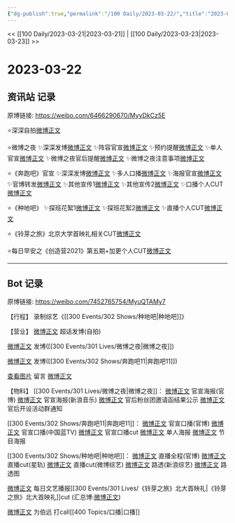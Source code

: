 ```yaml
---
{"dg-publish":true,"permalink":"/100 Daily/2023-03-22/","title":"2023-03-22","created":"2023-03-23T12:51:25.000+08:00","updated":"2023-04-11T14:46:31.000+08:00"}
---
```



<< [[100 Daily/2023-03-21\|2023-03-21]] | [[100 Daily/2023-03-23\|2023-03-23]] >>

# 2023-03-22

## 资讯站 记录

原博链接: https://weibo.com/6466290670/MyvDkCz5E

⭐深深自拍[微博正文](https://m.weibo.cn/6466290670/4882026073951655)

⭐微博之夜
✨深深发博[微博正文](https://m.weibo.cn/6466290670/4882048068881392)
✨阵容官宣[微博正文](https://m.weibo.cn/6466290670/4882057464121396)
✨预约提醒[微博正文](https://m.weibo.cn/6466290670/4882052707517029)
✨单人官宣[微博正文](https://m.weibo.cn/6466290670/4882049955008152)
✨微博之夜官后提醒[微博正文](https://m.weibo.cn/6466290670/4882195641274145)
✨微博之夜注意事项[微博正文](https://m.weibo.cn/6466290670/4882198950060294)

⭐《奔跑吧》官宣
✨深深发博[微博正文](https://m.weibo.cn/6466290670/4882107607023688)
✨多人口播[微博正文](https://m.weibo.cn/6466290670/4882097124935354)
✨海报官宣[微博正文](https://m.weibo.cn/6466290670/4882099510709283)
✨官博转发[微博正文](https://m.weibo.cn/6466290670/4882140754612918)
✨其他宣传1[微博正文](https://m.weibo.cn/6466290670/4882111553601539)
✨其他宣传2[微博正文](https://m.weibo.cn/6466290670/4882112932746989)
✨口播个人CUT[微博正文](https://m.weibo.cn/6466290670/4882107095321750)

⭐《种地吧》
✨探班花絮1[微博正文](https://m.weibo.cn/6466290670/4882081660274891)
✨探班花絮2[微博正文](https://m.weibo.cn/6466290670/4882082265039625)
✨直播个人CUT[微博正文](https://m.weibo.cn/6466290670/4882074995002672)

⭐《铃芽之旅》北京大学首映礼相关CUT[微博正文](https://m.weibo.cn/6466290670/4882072105127691)

⭐每日早安之《创造营2021》第五期+加更个人CUT[微博正文](https://m.weibo.cn/6466290670/4882010482675311)

---
## Bot 记录

原博链接: https://weibo.com/7452765754/MyuQTAMy7

【行程】
录制综艺《[[300 Events/302 Shows/种地吧\|种地吧]]》

【营业】
[微博正文](https://weibo.com/1736988591/4882020108600111) 超话发博(自拍)

[微博正文](https://weibo.com/1736988591/4882046293643636) 发博([[300 Events/301 Lives/微博之夜\|微博之夜]])

[微博正文](https://weibo.com/1736988591/4882106692406777) 发博([[300 Events/302 Shows/奔跑吧11\|奔跑吧11]])

[查看图片](https://wx2.sinaimg.cn/large/0088n2Pggy1hc903e8zxrj30ui0u0go1.jpg) 留言 [微博正文](https://weibo.com/1736988591/4881336039640029)

【物料】
[[300 Events/301 Lives/微博之夜\|微博之夜]]：
[微博正文](https://weibo.com/1677969704/4882056394310083) 官宣海报(官博)
[微博正文](https://weibo.com/1266269835/4882046646485105) 官宣海报(新浪音乐)
[微博正文](https://weibo.com/5248300719/4882183083267607) 官后粉丝团邀请函结果公示
[微博正文](https://weibo.com/5248300719/4882194860869748) 官后开设活动群通知

[[300 Events/302 Shows/奔跑吧11\|奔跑吧11]]：
[微博正文](https://weibo.com/5242381821/4882095412874168) 官宣口播(官博)
[微博正文](https://weibo.com/5594216204/4882097393107799) 官宣口播(中国蓝TV)
[微博正文](https://weibo.com/6466290670/4882107095321750) 官宣口播cut
[微博正文](https://weibo.com/5242381821/4882097985031994) 单人海报
[微博正文](https://weibo.com/5242381821/4882106708136361) 节目海报

[[300 Events/302 Shows/种地吧\|种地吧]]：
[微博正文](https://weibo.com/7781218487/4882023153667671) 直播全程(官博)
[微博正文](https://weibo.com/6466290670/4882074995002672) 直播cut(星轨)
[微博正文](https://weibo.com/2110705772/4882076677703930) 直播cut(微博综艺)
[微博正文](https://weibo.com/1878335471/4882076556067845) 路透(新浪综艺)
[微博正文](https://weibo.com/3199780861/4882088493056701) 路透图

[微博正文](https://weibo.com/6466290670/4882072105127691) 每日文艺播报[[300 Events/301 Lives/《铃芽之旅》北大首映礼\|《铃芽之旅》北大首映礼]]cut
(汇总博:[微博正文](https://weibo.com/7452765754/4880347558842366))

[微博正文](https://weibo.com/5977036090/4882097573986545) 为伯远 打call[[400 Topics/口播\|口播]]
